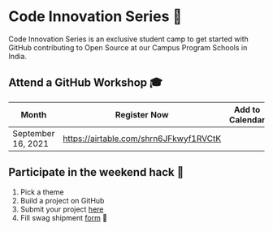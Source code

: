 # Code Innovation Series 🎉
Code Innovation Series is an exclusive student camp to get started with GitHub contributing to Open Source at our Campus Program Schools in India. 

## Attend a GitHub Workshop 🎓
| Month      | Register Now | Add to Calendar |
| ----------- | ----------- | ------------- |
| September 16, 2021      | https://airtable.com/shrn6JFkwyf1RVCtK      |  |

## Participate in the weekend hack 🚀

1. Pick a theme
2. Build a project on GitHub
3. Submit your project [here](https://github.com/GitHub-Campus-Program-India/September2021/issues/new/choose)
4. Fill swag shipment [form]() 🎁
